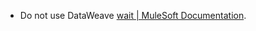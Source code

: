 
- Do not use DataWeave [wait | MuleSoft Documentation](https://docs.mulesoft.com/dataweave/latest/dw-runtime-functions-wait).
